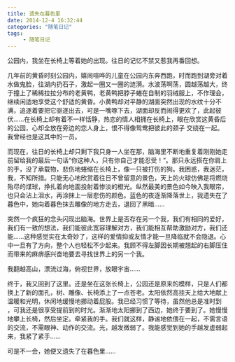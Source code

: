 ```yaml
---
title: 遗失在暮色里
date: 2014-12-4 16:32:44
categories: "随笔日记"
tags:
     - 随笔日记
---
```

公园内，我坐在长椅上等着她的出现。往日的记忆不禁又惹我再番回想。
<!-- more -->
几年前的黄昏时刻公园内，嬉闹喧哗的儿童在公园内东奔西跑，时而跑到湖旁对着水做鬼脸，往湖内扔石子，激起一圈又一圈的涟漪。水波荡啊荡，圆越荡越大，终于撞上了稀稀拉拉分布的老黄鸭，老黄鸭把脖子蜷在自制的羽绒服上，不作理会，继续闲适地享受这个舒适的黄昏。小黄鸭却对平静的湖面突然出现的水纹十分不满，追逐着要把它驱逐出去，可是一嘴啄下去，湖面却反而闹得更欢了，此起彼伏……在长椅上却有着不一样恬静，热恋的情人相拥在长椅上，眼在欣赏这黄昏后的公园，心却全放在旁边的恋人身上，恨不得像鸳鸯把彼此的颈子 交绕在一起。我曾经也是这其中的一员。

而现在，往日的长椅上却只剩下我只身一人坐在那，脑海里不断地重复着刚刚她走前留给我的最后一句话“你这种人，只有你自己才能忍受！”。那只永远搭在你肩上的手，没了承载物，悲伤地蜷缩在长椅上，像一只被打伤的狗。我困惑，我迷茫，我，不知所措。只能无心地欣赏着往日不曾留意的景色，天上的火球仿佛是将燃烧殆尽的煤球，挣扎着向地面投射着惨淡的橙光。纵然最美的景色如今映入我眼帘，也只会沾上泪水，再涂抹上一层悲伤的颜色。蓝色的夜逐渐降落世上，我遗失在了暮色中，她向着暮色抹去雕像的地方走去，退回了黑暗……

突然一个疯狂的念头闪现出脑海。世界上是否存在另一个我，我们有相同的爱好，我们有一致的想法，我们能彼此宽容理解对方，我们能相互帮助激励对方，我们还能……这种感觉实在太奇妙了，这样的爱情抑或友情才能一旦降临就不会隐退。心中一旦有了方向，整个人也轻松不少起来。我顾不得左脚因长期被翘起的右脚压住而带来的麻痹感兴奋地要去寻找世界上的另一个我。

我翻越高山，漂流过海，俯视世界，放眼宇宙……

终于，我又回到了这里。还是坐在这张长椅上，公园还是原来的模样，只是人们都换上了新的面孔，树、雕像、长椅添上了一点苍老。太阳依然高挂天上给大地献上温暖和光明，休闲地缓慢地挪动着屁股。我已经习惯了等待，虽然他总是准时到 ，可我还是很享受提前到的时光。渐渐地太阳挪到了西边，她终于要到了。她慢慢地攀上长椅，然后坐定。牵紧我的手。我们就这样，静谧地依偎在一起，不需言语的交流，不需眼神、动作的交流。光，越发微弱了。我能感觉到她的手越发虚弱起来，我紧了紧手……

可是不一会，她便又遗失了在暮色里……
